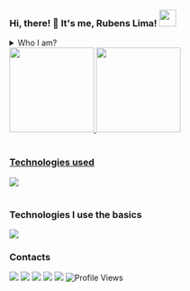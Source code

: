 ### Hi, there! 🚀 It's me, Rubens Lima! <img src="https://media.giphy.com/media/ZbNJojSbuJvIIVGl2t/giphy.gif" width="30">
    
<details>
    <summary>
         Who I am?
    </summary>
    
🏡 I'm Brazilian, I live in Ceará.<br>
🏢 I'm majoring in Information Systems (IFCE)<br>
:mortar_board: I am currently in the 6th semester<br>
📚 I'm mainly studying Node.Js and TypeScript<br>
✏️ I'm also studying ReactJS<br>
:clapper: I would talk for hours about cinema and geek culture<br>
:speech_balloon: If you have any questions or just want to talk about programming, get in touch!<br>
</details>


<div align="left">
  <a href="https://github.com/RubensLFerreira">
  <img height="150em" src="https://github-readme-stats.vercel.app/api?username=RubensLFerreira&show_icons=true&theme=aura&hide_border=true&bg_color=0D1117&include_all_commits=true&count_private=true"/>
  <img height="150em" src="https://github-readme-stats.vercel.app/api/top-langs/?username=RubensLFerreira&layout=compact&langs_count=7&theme=aura&hide_border=true&bg_color=0D1117"/>
</div>

<div style="display: inline_block" border: "1px solid orange"><br>
    <h3>Technologies used</h3>
    <a href="https://skillicons.dev">
        <img src="https://skillicons.dev/icons?i=html,css,js,ts,nodejs,express,prisma,postgres,postman,jest&theme=dark" />
    </a>  
</div>

     
    
<div style="display: inline_block" border: "1px solid orange"><br>
    <h3>Technologies I use the basics</h3>
    <a href="https://skillicons.dev">
        <img src="https://skillicons.dev/icons?i=react,vite,bootstrap,materialui&theme=dark" />
    </a>  
</div>
 
<div> 
    <h3>Contacts</h3>
    <a href="https://www.instagram.com/rubens_heisenberg/" target="_blank"><img src="https://img.shields.io/badge/-Instagram-%23E4405F?style=for-the-badge&logo=instagram&logoColor=white" target="_blank"></a>
    <a href="https://discord.com/channels/@me" target="_blank"><img src="https://img.shields.io/badge/Discord-7289DA?style=for-the-badge&logo=discord&logoColor=white" target="_blank"></a>
    <a href="https://dev.to/rubenslferreira" target="_blank"><img src="https://img.shields.io/badge/dev.to-0A0A0A?style=for-the-badge&logo=dev.to&logoColor=white"></img></a>
    <a href = "mailto:rubensifce00@gmail.com"><img src="https://img.shields.io/badge/Gmail-D14836?style=for-the-badge&logo=gmail&logoColor=white" target="_blank"></a>
    <a href="https://www.linkedin.com/in/rubens-lima-363526149/" target="_blank"><img src="https://img.shields.io/badge/-LinkedIn-%230077B5?style=for-the-badge&logo=linkedin&logoColor=white" target="_blank"></a>
 
<!-- ![Snake animation](https://github.com/RubensLFerreira/RubensLFerreira/blob/output/github-contribution-grid-snake.svg)  -->
    
 <!-- [![Ashutosh's github activity graph](https://github-readme-activity-graph.cyclic.app/graph?username=rubenslferreira&bg_color=0d1117&color=04d361&line=5d3299&point=ffffff&area=true&hide_border=true)](https://github.com/ashutosh00710/github-readme-activity-graph) -->
 
 <img src="https://komarev.com/ghpvc/?username=RubensLFerreira&label=Profile%20views&color=218a45&style=flat" alt="Profile Views" />
</div>

